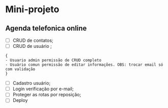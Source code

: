 # Mini-projeto
## Agenda telefonica online

- [ ] CRUD de contatos;
- [ ] CRUD de usuário ;
```
{
- Usuario admin permissão de CRUD completo 
- Usuário comun permissão de editar informações. OBS: trocar email só com validação 
}
```
- [ ] Cadastro usuário;
- [ ] Login verificação por e-mail; 
- [ ] Proteger as rotas por reposição;
- [ ] Deploy